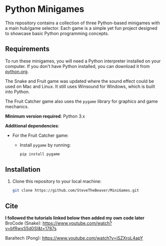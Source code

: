 # Python Minigames

This repository contains a collection of three Python-based minigames with a main hub/game selector. Each game is a simple yet fun project designed to showcase basic Python programming concepts.

## Requirements

To run these minigames, you will need a Python interpreter installed on your computer. If you don't have Python installed, you can download it from [python.org](https://www.python.org/downloads/).

The Snake and Fruit game was updated where the sound effect could be used on Mac and Linux. It still uses Winsound for Windows, which is built into Python. 

The Fruit Catcher game also uses the `pygame` library for graphics and game mechanics.

**Minimum version required**: Python 3.x

**Additional dependencies**:
- For the Fruit Catcher game:
  - Install `pygame` by running:

    ```bash
    pip install pygame
    ```

## Installation

1. Clone this repository to your local machine:

   ```bash
   git clone https://github.com/SteveTheBeaver/MiniGames.git
   

## Cite

**I followed the tutorials linked below then added my own code later**
BroCode (Snake): https://www.youtube.com/watch?v=bfRwxS5d0SI&t=1787s

Baraltech (Pong): https://www.youtube.com/watch?v=iSZXroL4apY
